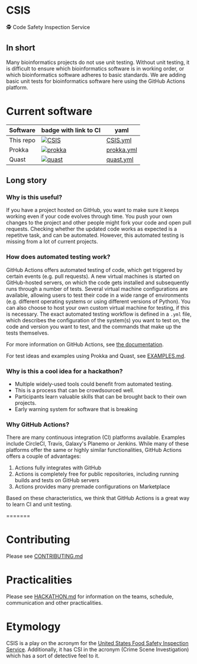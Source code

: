 # CSIS
:detective: Code Safety Inspection Service

## In short

Many bioinformatics projects do not use unit testing.
Without unit testing, it is difficult to ensure which bioinformatics software is in working order,
 or which bioinformatics software adheres to basic standards.
We are adding basic unit tests for bioinformatics software here using the GitHub Actions platform.

# Current software

| Software | badge with link to CI | yaml |
|----------|-----------------------|------|
| This repo| [![CSIS](https://github.com/lskatz/CSIS/workflows/CSIS/badge.svg)](https://github.com/lskatz/CSIS/actions?query=workflow%3ACSIS) | [CSIS.yml](/.github/workflows/CSIS.yml) |
| Prokka   | [![prokka](https://github.com/lskatz/CSIS/workflows/prokka/badge.svg)](https://github.com/lskatz/CSIS/actions?query=workflow%3Aprokka) | [prokka.yml](/.github/workflows/prokka.yml) |
| Quast    | [![quast](https://github.com/lskatz/CSIS/workflows/quast/badge.svg)](https://github.com/lskatz/CSIS/actions?query=workflow%3Aquast) | [quast.yml](/.github/workflows/quast.yml) |

## Long story

### Why is this useful?

If you have a project hosted on GitHub, you want to make sure it keeps working even if your code evolves through time. 
You push your own changes to the project and other people might fork your code and open pull requests. 
Checking whether the updated code works as expected is a repetitve task, and can be automated. 
However, this automated testing is missing from a lot of current projects.

### How does automated testing work?

GitHub Actions offers automated testing of code, which get triggered by certain events (e.g. pull requests). 
A new virtual machines is started on GitHub-hosted servers, on which the code gets installed and subsequently runs through a number of tests. 
Several virtual machine configurations are available, allowing users to test their code in a wide range of environments
(e.g. different operating systems or using different versions of Python). 
You can also choose to host your own custom virtual machine for testing, if this is necessary. 
The exact automated testing workflow is defined in a `.yml` file, which describes the configuration of the system(s) you want to test on,
the code and version you want to test, and the commands that make up the tests themselves. 

For more information on GitHub Actions, see [the documentation](https://docs.github.com/en/free-pro-team@latest/actions).

For test ideas and examples using Prokka and Quast, see [EXAMPLES.md](EXAMPLES.md).

### Why is this a cool idea for a hackathon?

* Multiple widely-used tools could benefit from automated testing.
* This is a process that can be crowdsourced well. 
* Participants learn valuable skills that can be brought back to their own projects. 
* Early warning system for software that is breaking

### Why GitHub Actions?

There are many continuous integration (CI) platforms available.
Examples include CircleCI, Travis, Galaxy's Planemo or Jenkins.
While many of these platforms offer the same or highly similar functionalities, GitHub Actions offers a couple of advantages:

1. Actions fully integrates with GitHub
2. Actions is completely free for public repositories, including running builds and tests on GitHub servers
3. Actions provides many premade configurations on Marketplace

Based on these characteristics, we think that GitHub Actions is a great way to learn CI and unit testing.

=======
# Contributing

Please see [CONTRIBUTING.md](CONTRIBUTING.md)

# Practicalities

Please see [HACKATHON.md](HACKATHON.md) for information on the teams, schedule, communication and other practicalities.

# Etymology

CSIS is a play on the acronym for the [United States Food Safety Inspection Service](https://www.fsis.usda.gov).
Additionally, it has CSI in the acronym (Crime Scene Investigation) which has a sort of detective feel to it.
